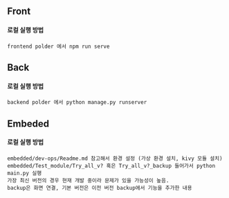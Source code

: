 ## Front

#### 로컬 실행 방법
```
frontend polder 에서 npm run serve
```

## Back

#### 로컬 실행 방법
```
backend polder 에서 python manage.py runserver
```
## Embeded

#### 로컬 실행 방법
```
embedded/dev-ops/Readme.md 참고해서 환경 설정 (가상 환경 설치, kivy 모듈 설치)
embedded/Test_module/Try_all_v? 혹은 Try_all_v?_backup 들어가서 python main.py 실행
가장 최신 버전의 경우 현재 개발 중이라 문제가 있을 가능성이 높음.
backup은 화면 연결, 기본 버전은 이전 버전 backup에서 기능을 추가한 내용 
```
